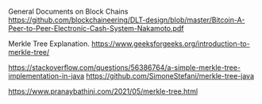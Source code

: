 General Documents on Block Chains
https://github.com/blockchaineering/DLT-design/blob/master/Bitcoin-A-Peer-to-Peer-Electronic-Cash-System-Nakamoto.pdf

Merkle Tree Explanation.
https://www.geeksforgeeks.org/introduction-to-merkle-tree/

https://stackoverflow.com/questions/56386764/a-simple-merkle-tree-implementation-in-java
https://github.com/SimoneStefani/merkle-tree-java

https://www.pranaybathini.com/2021/05/merkle-tree.html
